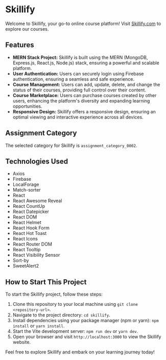 # Skillify

Welcome to Skillify, your go-to online course platform! Visit [Skillify.com]((https://skillifycourses.netlify.app)) to explore our courses.

## Features

- **MERN Stack Project:** Skillify is built using the MERN (MongoDB, Express.js, React.js, Node.js) stack, ensuring a powerful and scalable platform.
- **User Authentication:** Users can securely login using Firebase authentication, ensuring a seamless and safe experience.
- **Course Management:** Users can add, update, delete, and change the status of their courses, providing full control over their content.
- **Course Marketplace:** Users can purchase courses created by other users, enhancing the platform's diversity and expanding learning opportunities.
- **Responsive Design:** Skillify offers a responsive design, ensuring an optimal viewing and interactive experience across all devices.

## Assignment Category

The selected category for Skillify is `assignment_category_0002`.

## Technologies Used

- Axios
- Firebase
- LocalForage
- Match-sorter
- React
- React Awesome Reveal
- React CountUp
- React Datepicker
- React DOM
- React Helmet
- React Hook Form
- React Hot Toast
- React Icons
- React Router DOM
- React Tooltip
- React Visibility Sensor
- Sort-by
- SweetAlert2

## How to Start This Project

To start the Skillify project, follow these steps:

1. Clone this repository to your local machine using `git clone <repository-url>`.
2. Navigate to the project directory: `cd skillify`.
3. Install dependencies using your package manager (npm or yarn): `npm install` or `yarn install`.
4. Start the Vite development server: `npm run dev` or `yarn dev`.
5. Open your browser and visit `http://localhost:3000` to view the Skillify website.

Feel free to explore Skillify and embark on your learning journey today!
